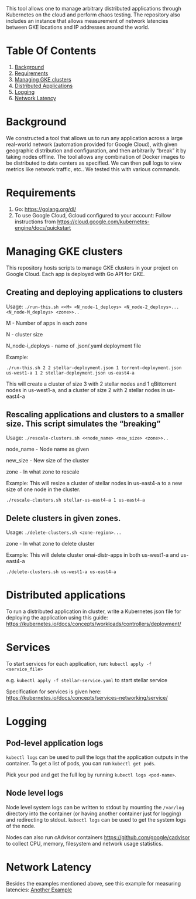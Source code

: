 This tool allows one to manage arbitrary distributed applications through Kubernetes on the cloud and perform chaos testing. The repository also includes an instance that allows measurement of network latencies between GKE locations and IP addresses around the world.

# Table Of Contents

1. [Background](#Background)
2. [Requirements](#Requirements)
3. [Managing GKE clusters](#Managing-GKE-clusters)
4. [Distributed Applications](#Distributed-Applications)
5. [Logging](#Logging)
6. [Network Latency](#network-latency)

# Background
We constructed a tool that allows us to run any application across a large real-world network (automation provided for Google Cloud), with given geographic distribution and configuration, and then arbitrarily “break” it by taking nodes offline. The tool allows any combination of Docker images to be distributed to data centers as specified. We can then pull logs to view metrics like network traffic, etc.. We tested this with various commands.

# Requirements

1. Go: https://golang.org/dl/
2. To use Google Cloud, Gcloud configured to your account: Follow instructions from https://cloud.google.com/kubernetes-engine/docs/quickstart

# Managing GKE clusters

This repository hosts scripts to manage GKE clusters in your project on Google Cloud. Each app is deployed with Go API for GKE.

## Creating and deploying applications to clusters

Usage:
`./run-this.sh <<M> <N_node-1_deploys> <N_node-2_deploys>...<N_node-M_deploys> <zone>>..`

M - Number of apps in each zone

N - cluster size

N_node-i_deploys - name of .json/.yaml deployment file


Example:

```
./run-this.sh 2 2 stellar-deployment.json 1 torrent-deployment.json us-west1-a 1 2 stellar-deployment.json us-east4-a
```

This will create a cluster of size 3 with 2 stellar nodes and 1 qBittorrent nodes in us-west1-a, and a cluster of size 2 with 2 stellar nodes in us-east4-a

## Rescaling applications and clusters to a smaller size. This script simulates the “breaking” 

Usage:
`./rescale-clusters.sh <<node_name> <new_size> <zone>>..`

node_name - Node name as given

new_size - New size of the cluster

zone - In what zone to rescale


Example: This will resize a cluster of stellar nodes in us-east4-a to a new size of one node in the cluster.
```
./rescale-clusters.sh stellar-us-east4-a 1 us-east4-a
```


## Delete clusters in given zones.


Usage:
`./delete-clusters.sh <zone-region>...`

zone - In what zone to delete cluster

Example: This will delete cluster onai-distr-apps in both us-west1-a and us-east4-a
```
./delete-clusters.sh us-west1-a us-east4-a

```

# Distributed applications

To run a distributed application in cluster, write a Kubernetes json file for deploying the application using this guide: https://kubernetes.io/docs/concepts/workloads/controllers/deployment/

# Services

To start services for each application, run:
`kubectl apply -f <service_file>`

e.g. `kubectl apply -f stellar-service.yaml` to start stellar service

Specification for services is given here: https://kubernetes.io/docs/concepts/services-networking/service/


# Logging

## Pod-level application logs

`kubectl logs` can be used to pull the logs that the application outputs in the container. To get a list of pods, you can run `kubectl get pods`.

Pick your pod and get the full log by running `kubectl logs <pod-name>`.


## Node level logs
Node level system logs can be written to stdout by mounting the `/var/log` directory into the container (or having another container just for logging) and redirecting to stdout. `kubectl logs` can be used to get the system logs of the node.

Nodes can also run cAdvisor containers https://github.com/google/cadvisor to collect CPU, memory, filesystem and network usage statistics.

# Network Latency
Besides the examples mentioned above, see this example for measuring latencies: [Another Example](network-latency/)
